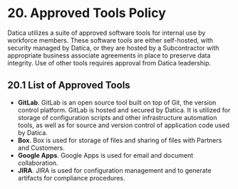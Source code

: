 # 20. Approved Tools Policy

Datica utilizes a suite of approved software tools for internal use by workforce members. These software tools are either self-hosted, with security managed by Datica, or they are hosted by a Subcontractor with appropriate business associate agreements in place to preserve data integrity. Use of other tools requires approval from Datica leadership.

## 20.1 List of Approved Tools

* **GitLab**. GitLab is an open source tool built on top of Git, the version control platform. GitLab is hosted and secured by Datica. It is utilized for storage of configuration scripts and other infrastructure automation tools, as well as for source and version control of application code used by Datica.
* **Box**. Box is used for storage of files and sharing of files with Partners and Customers.
* **Google Apps**. Google Apps is used for email and document collaboration.
* **JIRA**. JIRA is used for configuration management and to generate artifacts for compliance procedures.

